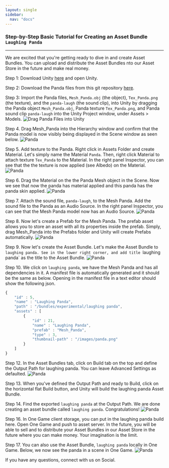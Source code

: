 ```yaml
---
layout: single
sidebar:
  nav: "docs"
---
```


### Step-by-Step Basic Tutorial for Creating an Asset Bundle `Laughing Panda`
-----------------------------------------------------------------------------

We are excited that you're getting ready to dive in and create Asset Bundles. You can upload and distribute the Asset Bundles nto our Asset Store in the future and make real money.

Step 1: Download Unity [here](https://unity3d.com/get-unity/download) and open Unity.


Step 2: Download the Panda files from this git repository [here](https://github.com/OneGameFoundation/docs/tree/master/assets/Mesh_Panda).

Step 3: Import the Panda files, `Mesh_Panda.obj` (the object), `Tex_Panda.png` (the texture), and the `panda-laugh` (the sound clip), into Unity by dragging the Panda object `Mesh_Panda.obj`, Panda texture `Tex_Panda.png`, and Panda sound clip `panda-laugh` into the Unity Project window, under Assets > Models.
![Drag Panda Files into Unity](https://raw.githubusercontent.com/OneGameFoundation/docs/master/assets/screenshots-laughing-panda/screenshot-step2.png)


Step 4. Drag Mesh_Panda into the Hierarchy window and confirm that the Panda model is now visibly being displayed in the Scene window as seen below.
![Panda](https://raw.githubusercontent.com/OneGameFoundation/docs/master/assets/screenshots-laughing-panda/screenshot-step3.png)


Step 5. Add texture to the Panda. Right click in Assets Folder and create Material. Let's simply name the Material `Panda`. Then, right click Material to attach texture `Tex_Panda` to the Material. In the right panel Inspector, you can see that the the texture is now applied (see Albedo) on the Material. 
![Panda](https://raw.githubusercontent.com/OneGameFoundation/docs/master/assets/screenshots-laughing-panda/screenshot-step3.png)


Step 6. Drag the Material on the the Panda Mesh object in the Scene. Now we see that now the panda has material applied and this panda has the panda skin applied.
![Panda](https://raw.githubusercontent.com/OneGameFoundation/docs/master/assets/screenshots-laughing-panda/screenshot-step4.png)


Step 7. Attach the sound file, `panda-laugh`, to the Mesh Panda. Add the sound file to the Panda as an Audio Source. In the right panel Inspector, you can see that the Mesh Panda model now has an Audio Source.
![Panda](https://raw.githubusercontent.com/OneGameFoundation/docs/master/assets/screenshots-laughing-panda/screenshot-step5.png)


Step 8. Now let's create a Prefab for the Mesh Panda. The prefab asset allows you to store an asset with all its properties inside the prefab. Simply, drag Mesh_Panda into the Prefabs folder and Unity will create Prefabs automatically.
![Panda](https://raw.githubusercontent.com/OneGameFoundation/docs/master/assets/screenshots-laughing-panda/screenshot-step6.png)


Step 9. Now let's create the Asset Bundle. Let's make the Asset Bundle to `laughing panda. See in the lower right corner, and add title `laughing panda` as the title to the Asset Bundle.
![Panda](https://raw.githubusercontent.com/OneGameFoundation/docs/master/assets/screenshots-laughing-panda/screenshot-step7.png)


Step 10. We click on `laughing panda`, we have the Mesh Panda and has all dependencies in it. A manifest file is automatically generated and it should be the same as below. Opening in the manifest file in a text editor should show the following json.

```javascript
{
    "id" : 5,
    "name" : "Laughing Panda",
    "path" : "/bundles/experimental/laughing panda",
    "assets" : [
        {
            "id" : 21,
            "name" : "Laughing Panda",
            "prefab" : "Mesh_Panda",
            "type" : 3,
            "thumbnail-path" : "/images/panda.png"
        }
    ]
}
```

Step 12. In the Asset Bundles tab, click on Build tab on the top and define the Output Path for laughing panda. You can leave Advanced Settings as defaulted.
![Panda](https://raw.githubusercontent.com/OneGameFoundation/docs/master/assets/screenshots-laughing-panda/screenshot-step8.png)


Step 13. When you've defined the Output Path and ready to Build, click on the horizontal flat Build button, and Unity will build the laughing panda Asset Bundle.

Step 14. Find the exported `laughing panda` at the Output Path. We are done creating an asset bundle called `laughing panda`. Congratulations!
![Panda](https://raw.githubusercontent.com/OneGameFoundation/docs/master/assets/screenshots-laughing-panda/screenshot-step9.png)


Step 16. In One Game client storage, you can put in the laughing panda build here. Open One Game and push to asset server. In the future, you will be able to sell and to distribute your Asset Bundles in our Asset Store in the future where you can make money. Your imagination is the limit.

Step 17. You can also use the Asset Bundle, `laughing panda` locally in One Game. Below, we now see the panda in a scene in One Game.
![Panda](https://raw.githubusercontent.com/OneGameFoundation/docs/master/assets/screenshots-laughing-panda/screenshot-step10.png)

If you have any questions, connect with us on Social.



